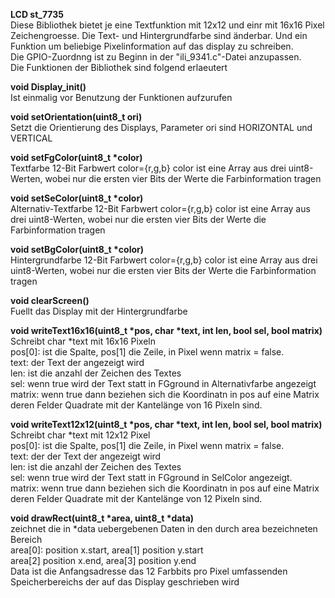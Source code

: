 **LCD st_7735**\
Diese Bibliothek bietet je eine Textfunktion mit 12x12 und einr mit 16x16
Pixel Zeichengroesse. Die Text- und Hintergrundfarbe sind änderbar.
Und ein Funktion um beliebige Pixelinformation auf das display zu schreiben.\
Die GPIO-Zuordnng ist zu Beginn in der "ili_9341.c"-Datei anzupassen.\
Die Funktionen der Bibliothek sind folgend erlaeutert

**void Display_init()**\
Ist einmalig vor Benutzung der Funktionen aufzurufen

**void setOrientation(uint8_t ori)**\
Setzt die Orientierung des Displays, Parameter ori sind HORIZONTAL und VERTICAL

**void setFgColor(uint8_t *color)**\
Textfarbe 12-Bit Farbwert color={r,g,b}
color ist eine Array aus drei uint8-Werten, wobei nur die ersten vier Bits
der Werte die Farbinformation tragen

**void setSeColor(uint8_t *color)**\
Alternativ-Textfarbe 12-Bit Farbwert color={r,g,b}
color ist eine Array aus drei uint8-Werten, wobei nur die ersten vier Bits
der Werte die Farbinformation tragen

**void setBgColor(uint8_t *color)**\
Hintergrundfarbe 12-Bit Farbwert color={r,g,b}
color ist eine Array aus drei uint8-Werten, wobei nur die ersten vier Bits
der Werte die Farbinformation tragen

**void clearScreen()**\
Fuellt das Display mit der Hintergrundfarbe

**void writeText16x16(uint8_t *pos, char *text, int len, bool sel, bool matrix)**\
Schreibt char \*text mit 16x16 Pixeln\
pos[0]: ist die Spalte, pos[1] die Zeile, in Pixel wenn matrix = false.\
text: der Text der angezeigt wird\
len: ist die anzahl der Zeichen des Textes\
sel: wenn true wird der Text statt in FGground in Alternativfarbe angezeigt\
matrix: wenn true dann beziehen sich die Koordinatn in pos auf eine Matrix\
deren Felder Quadrate mit der Kantelänge von 16 Pixeln sind.

**void writeText12x12(uint8_t *pos, char *text, int len, bool sel, bool matrix)**\
Schreibt char \*text mit 12x12 Pixel\
pos[0]: ist die Spalte, pos[1] die Zeile, in Pixel wenn matrix = false.\
text: der der Text der angezeigt wird\
len: ist die anzahl der Zeichen des Textes\
sel: wenn true wird der Text statt in FGground in SelColor angezeigt.\
matrix: wenn true dann beziehen sich die Koordinatn in pos auf eine Matrix
deren Felder Quadrate mit der Kantelänge von 12 Pixeln sind.

**void drawRect(uint8_t *area, uint8_t *data)**\
zeichnet die in \*data uebergebenen Daten in den
durch area bezeichneten Bereich\
area[0]: position x.start, area[1] position y.start\
area[2] position x.end, area[3] position y.end\
Data ist die Anfangsadresse das 12 Farbbits pro Pixel umfassenden
Speicherbereichs der auf das Display geschrieben wird

